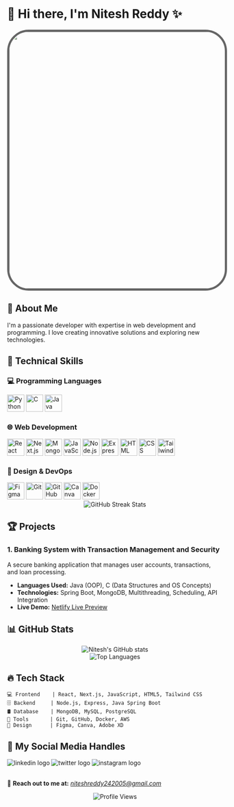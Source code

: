 # 👋 Hi there, I'm Nitesh Reddy ✨

<div align="center">
  <img 
    src="https://media.giphy.com/media/qgQUggAC3Pfv687qPC/giphy.gif" 
    width="600"
    style="border-radius: 50px; border: 5px solid rgba(0, 0, 0, 0.6);" 
  />
</div>

## 🚀 About Me
I'm a passionate developer with expertise in web development and programming. I love creating innovative solutions and exploring new technologies.

## 🚀 Technical Skills

### 💻 Programming Languages
<div align="left">
  <img src="https://skillicons.dev/icons?i=python" alt="Python" width="40" height="40"/>
  <img src="https://skillicons.dev/icons?i=c" alt="C" width="40" height="40"/>
  <img src="https://skillicons.dev/icons?i=java" alt="Java" width="40" height="40"/>
</div>

### 🌐 Web Development
<div align="left">
  <img src="https://skillicons.dev/icons?i=react" alt="React" width="40" height="40"/>
  <img src="https://skillicons.dev/icons?i=nextjs" alt="Next.js" width="40" height="40"/>
  <img src="https://skillicons.dev/icons?i=mongodb" alt="MongoDB" width="40" height="40"/>
  <img src="https://skillicons.dev/icons?i=javascript" alt="JavaScript" width="40" height="40"/>
  <img src="https://skillicons.dev/icons?i=nodejs" alt="Node.js" width="40" height="40"/>
  <img src="https://skillicons.dev/icons?i=express" alt="Express" width="40" height="40"/>
  <img src="https://skillicons.dev/icons?i=html" alt="HTML" width="40" height="40"/>
  <img src="https://skillicons.dev/icons?i=css" alt="CSS" width="40" height="40"/>
  <img src="https://skillicons.dev/icons?i=tailwind" alt="Tailwind CSS" width="40" height="40"/>
</div>

### 🎨 Design & DevOps
<div align="left">
  <img src="https://skillicons.dev/icons?i=figma" alt="Figma" width="40" height="40"/>
  <img src="https://skillicons.dev/icons?i=git" alt="Git" width="40" height="40"/>
  <img src="https://skillicons.dev/icons?i=github" alt="GitHub" width="40" height="40"/>
  <img src="https://cdn.jsdelivr.net/gh/devicons/devicon/icons/canva/canva-original.svg" alt="Canva" width="40" height="40"/>
  <img src="https://skillicons.dev/icons?i=docker" alt="Docker" width="40" height="40"/>
</div>

<div align="center">
  <img src="https://github-readme-streak-stats.herokuapp.com/?user=PanatiNitesh&theme=tokyonight" alt="GitHub Streak Stats"/>
</div>

## 🏆 Projects

### **1. Banking System with Transaction Management and Security**
A secure banking application that manages user accounts, transactions, and loan processing.
- **Languages Used:** Java (OOP), C (Data Structures and OS Concepts)
- **Technologies:** Spring Boot, MongoDB, Multithreading, Scheduling, API Integration
- **Live Demo:** [Netlify Live Preview](https://pluto-banking.netlify.app/)

## 📊 GitHub Stats

<div align="center">
  <img src="https://github-readme-stats.vercel.app/api?username=PanatiNitesh&show_icons=true&theme=radical" alt="Nitesh's GitHub stats"/>
</div>

<div align="center">
  <img src="https://github-readme-stats.vercel.app/api/top-langs/?username=PanatiNitesh&layout=compact&theme=radical" alt="Top Languages"/>
</div>

## 🔥 Tech Stack

```text
💻 Frontend    | React, Next.js, JavaScript, HTML5, Tailwind CSS
🗄️ Backend     | Node.js, Express, Java Spring Boot
🛢️ Database    | MongoDB, MySQL, PostgreSQL
🔧 Tools       | Git, GitHub, Docker, AWS
🎨 Design      | Figma, Canva, Adobe XD
```

## 🌟 My Social Media Handles
<div align="left">
  <a href="https://www.linkedin.com/in/nitesh-reddy-dev/" target="_blank" style="text-decoration: none;">
    <img src="https://skillicons.dev/icons?i=linkedin" alt="linkedin logo" />
  </a>
  <a href="https://x.com/Nitesh_Reddy_" target="_blank" style="text-decoration: none;">
    <img src="https://skillicons.dev/icons?i=twitter" alt="twitter logo" />
  </a>
  <a href="https://www.instagram.com/nitesh_reddy_/" target="_blank" style="text-decoration: none;">
    <img src="https://skillicons.dev/icons?i=instagram" alt="instagram logo" />
  </a>
</div>
<br/>

📩 **Reach out to me at:** *niteshreddy242005@gmail.com*

<div align="center">
  <img src="https://komarev.com/ghpvc/?username=PanatiNiteshReddy&style=flat-square&color=blue" alt="Profile Views"/>
</div>
